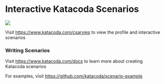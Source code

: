 # Interactive Katacoda Scenarios

[![](http://shields.katacoda.com/katacoda/csarvies/count.svg)](https://www.katacoda.com/csarvies "Get your profile on Katacoda.com")

Visit https://www.katacoda.com/csarvies to view the profile and interactive scenarios

### Writing Scenarios
Visit https://www.katacoda.com/docs to learn more about creating Katacoda scenarios

For examples, visit https://github.com/katacoda/scenario-example
